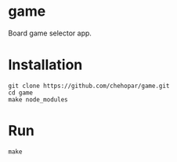 # game

Board game selector app.

# Installation

```
git clone https://github.com/chehopar/game.git
cd game
make node_modules
```

# Run

```
make
```
